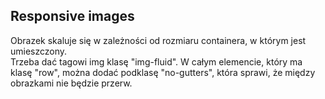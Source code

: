 ## Responsive images  
Obrazek skaluje się w zależności od rozmiaru containera, w którym jest umieszczony.  
Trzeba dać tagowi img klasę "img-fluid". W całym elemencie, który ma klasę "row", można dodać podklasę "no-gutters", która sprawi, że między obrazkami nie będzie przerw.  
